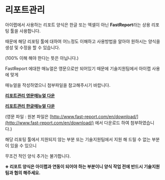 # 리포트관리

아이랩에서 사용하는 리포트 양식은 한글 또는 엑셀이 아닌 **FastReport**라는 상용 리포팅 툴을 사용합니다.

때문에 해당 리포팅 툴에 대하여 어느정도 이해하고 사용방법을 알아야 원하시는 양식을 생성 및 수정을 할 수 있습니다.

\(100% 이해 해야 한다는 뜻은 아닙니다.\)

FastReport 에대한 매뉴얼은 영문으로만 되어있기 때문에 기술지원팀에서 아이랩 사용에 맞게

매뉴얼을 작성하였으니 첨부파일을 참고해주시기 바랍니다.

[**리포트관리 영문매뉴얼 다운**](http://cafeattach.naver.net/3da8219283d1d9052acfa697ab423943e7b54ba9f9/20160804_179_cafefile/26230327_1470273217079_1W4wLy_pdf/%28U4012%29%C1%F6%BA%CE%BA%B0%C0%D4%B1%DD%B0%FC%B8%AE.pdf?type=attachment)

[**리포트관리 한글매뉴얼 다운**](http://cafeattach.naver.net/b92ca51600323385ab43221220c9b8c36331cf73/20160816_61_cafefile/26230327_1471313696461_SV5534_pdf/%5B%B8%C5%B4%BA%BE%F3%5D%BE%C6%C0%CC%B7%A6%20%B8%AE%C6%F7%C6%AE%20%BE%E7%BD%C4%20-%20%B1%E2%BA%BB%20%B8%C5%B4%BA%BE%F3%20ver1.3.pdf?type=attachment)

\(영문 파일 : 원본 파일은 [http://www.fast-report.com/en/download/](http://www.fast-report.com/en/download/) 에서 다운로드 하여 첨부하였습니다.\)

해당 리포팅 툴에서 지원되지 않는 부분 또는 기술지원팀에서 지원 해 드릴 수 없는 부분이 있을 수 있으니

무조건 적인 양식 추가는 불가합니다.

**※ 리포트 양식은 아이랩과 연동이 되어야 하는 부분이니 양식 작업 전에 반드시 기술지원팀과 협의 해주세요.**

